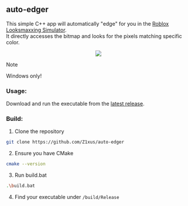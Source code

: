 ## auto-edger

This simple C++ app will automatically "edge" for you in the [Roblox Looksmaxxing Simulator](https://www.roblox.com/games/14844477632/UPD-4-Looksmaxxing-Simulator).  
It directly accesses the bitmap and looks for the pixels matching specific color.

<p align="center">
  <img src="./preview.gif">  
</picture>

<br>

> [!NOTE]  
> Windows only!

### Usage:
Download and run the executable from the [latest release](https://github.com/Z1xus/auto-edger/releases/latest).

### Build:
1. Clone the repository
```bash
git clone https://github.com/Z1xus/auto-edger
```
2. Ensure you have CMake
```bash
cmake --version
```
3. Run build.bat
```bash
.\build.bat
```
4. Find your executable under `/build/Release`

